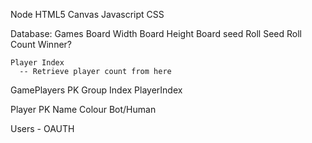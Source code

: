 Node
  HTML5
    Canvas
  Javascript
  CSS


Database:
  Games
    Board Width
    Board Height
    Board seed
    Roll Seed
    Roll Count
    Winner?

    Player Index
      -- Retrieve player count from here

  GamePlayers
    PK
    Group Index
    PlayerIndex

  Player
    PK
    Name
    Colour
    Bot/Human

  Users - OAUTH
